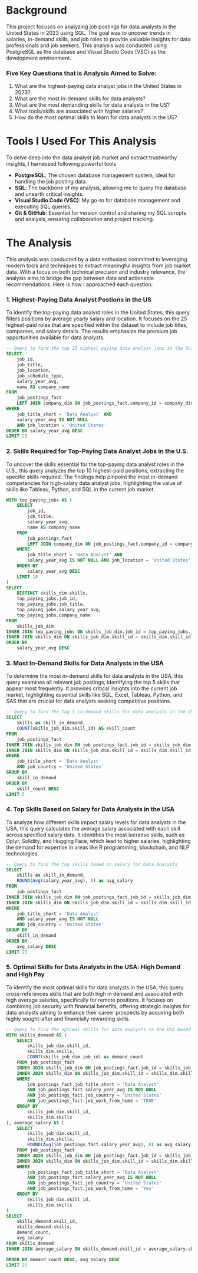 # Background
This project focuses on analyzing job postings for data analysts in the United States in 2023 using SQL. The goal was to uncover trends in salaries, in-demand skills, and job roles to provide valuable insights for data professionals and job seekers. This analysis was conducted using PostgreSQL as the database and Visual Studio Code (VSC) as the development environment.

### Five Key Questions that is Analysis Aimed to Solve: 

1. What are the highest-paying data analyst jobs in the United States in 2023?
2. What are the most in-demand skills for data analysts?
3. What are the most demanding skills for data analysts in the US?
4. What tools/skills are associated with higher salaries? 
5. How do the most optimal skills to learn for data analysts in the US?

# Tools I Used For This Analysis
 To delve deep into the data analyst job market and extract trustworthy insights, I harnessed following powerful tools

- **PostgreSQL**: The chosen database management system, ideal for handling the job posting data.
- **SQL**: The backbone of my analysis, allowing me to query the database and unearth critical insights.
- **Visual Studio Code (VSC)**: My go-to for database management and executing SQL queries.
- **Git & GitHub**: Essential for version control and sharing my SQL scropts and analysis, ensuring collaboration and project tracking.

# The Analysis

This analysis was conducted by a data enthusiast committed to leveraging modern tools and techniques to extract meaningful insights from job market data. With a focus on both technical precision and industry relevance, the analysis aims to bridge the gap between data and actionable recommendations. Here is how I approached each question: 

### 1. Highest-Paying Data Analyst Postions in the US

To identify the top-paying data analyst roles in the United States, this query filters positions by average yearly salary and location. It focuses on the 25 highest-paid roles that are specified within the dataset to include job titles, companies, and salary details. The results emphasize the premium job opportunities available for data analysts.

``` sql
-- Query to find the top 25 highest paying data analyst jobs in the United States
SELECT
    job_id, 
    job_title,
    job_location,
    job_schedule_type,
    salary_year_avg,
    name AS company_name
FROM
    job_postings_fact
    LEFT JOIN company_dim ON job_postings_fact.company_id = company_dim.company_id
WHERE
    job_title_short = 'Data Analyst' AND
    salary_year_avg IS NOT NULL 
    AND job_location = 'United States'
ORDER BY salary_year_avg DESC
LIMIT 25
``` 

### 2. Skills Required for Top-Paying Data Analyst Jobs in the U.S.

To uncover the skills essential for the top-paying data analyst roles in the U.S., this query analyzes the top 10 highest-paid positions, extracting the specific skills required. The findings help pinpoint the most in-demand competencies for high-salary data analyst jobs, highlighting the value of skills like Tableau, Python, and SQL in the current job market.

``` sql
WITH top_paying_jobs AS (
    SELECT
        job_id, 
        job_title,
        salary_year_avg,
        name AS company_name
    FROM
        job_postings_fact
        LEFT JOIN company_dim ON job_postings_fact.company_id = company_dim.company_id
    WHERE
        job_title_short = 'Data Analyst' AND
        salary_year_avg IS NOT NULL AND job_location = 'United States'
    ORDER BY 
        salary_year_avg DESC
    LIMIT 10
)
SELECT 
    DISTINCT skills_dim.skills,
    top_paying_jobs.job_id,
    top_paying_jobs.job_title,
    top_paying_jobs.salary_year_avg,
    top_paying_jobs.company_name
FROM 
    skills_job_dim
INNER JOIN top_paying_jobs ON skills_job_dim.job_id = top_paying_jobs.job_id
INNER JOIN skills_dim ON skills_job_dim.skill_id = skills_dim.skill_id
ORDER BY 
    salary_year_avg DESC
```

### 3. Most In-Demand Skills for Data Analysts in the USA 
To determine the most in-demand skills for data analysts in the USA, this query examines all relevant job postings, identifying the top 5 skills that appear most frequently. It provides critical insights into the current job market, highlighting essential skills like SQL, Excel, Tableau, Python, and SAS that are crucial for data analysts seeking competitive positions.

``` sql
-- Query to find the top 5 in-demand skills for data analysts in the USA
SELECT 
    skills as skill_in_demand,
    COUNT(skills_job_dim.skill_id) AS skill_count
FROM 
    job_postings_fact 
INNER JOIN skills_job_dim ON job_postings_fact.job_id = skills_job_dim.job_id
INNER JOIN skills_dim ON skills_job_dim.skill_id = skills_dim.skill_id
WHERE 
    job_title_short = 'Data Analyst' 
    AND job_country = 'United States'
GROUP BY
    skill_in_demand
ORDER BY 
    skill_count DESC
LIMIT 5
```
### 4. Top Skills Based on Salary for Data Analysts in the USA
To analyze how different skills impact salary levels for data analysts in the USA, this query calculates the average salary associated with each skill across specified salary data. It identifies the most lucrative skills, such as Dplyr, Solidity, and Hugging Face, which lead to higher salaries, highlighting the demand for expertise in areas like R programming, blockchain, and NLP technologies.

``` sql
-- Query to find the top skills based on salary for Data Analysts
SELECT 
    skills as skill_in_demand,
    ROUND(Avg(salary_year_avg), 0) as avg_salary
FROM 
    job_postings_fact 
INNER JOIN skills_job_dim ON job_postings_fact.job_id = skills_job_dim.job_id
INNER JOIN skills_dim ON skills_job_dim.skill_id = skills_dim.skill_id
WHERE 
    job_title_short = 'Data Analyst' 
    AND salary_year_avg IS NOT NULL 
    AND job_country = 'United States'
GROUP BY
    skill_in_demand
ORDER BY 
    avg_salary DESC
LIMIT 25
```

### 5. Optimal Skills for Data Analysts in the USA: High Demand and High Pay
To identify the most optimal skills for data analysts in the USA, this query cross-references skills that are both high in demand and associated with high average salaries, specifically for remote positions. It focuses on combining job security with financial benefits, offering strategic insights for data analysts aiming to enhance their career prospects by acquiring both highly sought-after and financially rewarding skills.

```sql
-- Query to find the optimal skills for data analysts in the USA based on demand and average salary
WITH skills_demand AS (
    SELECT 
        skills_job_dim.skill_id,
        skills_dim.skills,
        COUNT(skills_job_dim.job_id) as demand_count
    FROM job_postings_fact 
    INNER JOIN skills_job_dim ON job_postings_fact.job_id = skills_job_dim.job_id
    INNER JOIN skills_dim ON skills_job_dim.skill_id = skills_dim.skill_id
    WHERE 
        job_postings_fact.job_title_short = 'Data Analyst' 
        AND job_postings_fact.salary_year_avg IS NOT NULL 
        AND job_postings_fact.job_country = 'United States' 
        AND job_postings_fact.job_work_from_home = 'TRUE'
    GROUP BY
        skills_job_dim.skill_id,
        skills_dim.skills
), average_salary AS (
    SELECT 
        skills_job_dim.skill_id,
        skills_dim.skills, 
        ROUND(Avg(job_postings_fact.salary_year_avg), 0) as avg_salary
    FROM job_postings_fact 
    INNER JOIN skills_job_dim ON job_postings_fact.job_id = skills_job_dim.job_id
    INNER JOIN skills_dim ON skills_job_dim.skill_id = skills_dim.skill_id
    WHERE 
        job_postings_fact.job_title_short = 'Data Analyst' 
        AND job_postings_fact.salary_year_avg IS NOT NULL 
        AND job_postings_fact.job_country = 'United States'
        AND job_postings_fact.job_work_from_home = 'Yes'
    GROUP BY
        skills_job_dim.skill_id,
        skills_dim.skills
)
SELECT 
    skills_demand.skill_id,
    skills_demand.skills,
    demand_count,
    avg_salary
FROM skills_demand
INNER JOIN average_salary ON skills_demand.skill_id = average_salary.skill_id

ORDER BY demand_count DESC, avg_salary DESC
LIMIT 25
```
